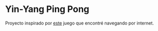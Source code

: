 
# Yin-Yang Ping Pong

Proyecto inspirado por [este](https://steamcommunity.com/app/3117780) juego
que encontré navegando por internet.
